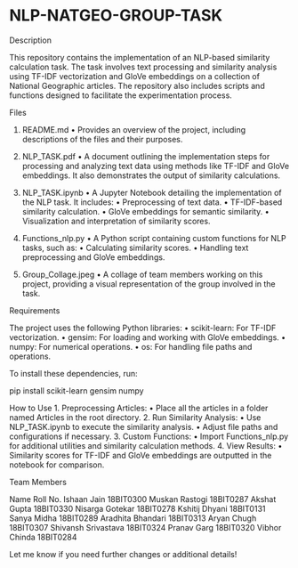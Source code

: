 # NLP-NATGEO-GROUP-TASK


Description

This repository contains the implementation of an NLP-based similarity calculation task. The task involves text processing and similarity analysis using TF-IDF vectorization and GloVe embeddings on a collection of National Geographic articles. The repository also includes scripts and functions designed to facilitate the experimentation process.

Files

1. README.md
	•	Provides an overview of the project, including descriptions of the files and their purposes.

2. NLP_TASK.pdf
	•	A document outlining the implementation steps for processing and analyzing text data using methods like TF-IDF and GloVe embeddings. It also demonstrates the output of similarity calculations.

3. NLP_TASK.ipynb
	•	A Jupyter Notebook detailing the implementation of the NLP task. It includes:
	•	Preprocessing of text data.
	•	TF-IDF-based similarity calculation.
	•	GloVe embeddings for semantic similarity.
	•	Visualization and interpretation of similarity scores.

4. Functions_nlp.py
	•	A Python script containing custom functions for NLP tasks, such as:
	•	Calculating similarity scores.
	•	Handling text preprocessing and GloVe embeddings.

5. Group_Collage.jpeg
	•	A collage of team members working on this project, providing a visual representation of the group involved in the task.

Requirements

The project uses the following Python libraries:
	•	scikit-learn: For TF-IDF vectorization.
	•	gensim: For loading and working with GloVe embeddings.
	•	numpy: For numerical operations.
	•	os: For handling file paths and operations.

To install these dependencies, run:

pip install scikit-learn gensim numpy

How to Use
	1.	Preprocessing Articles:
	•	Place all the articles in a folder named Articles in the root directory.
	2.	Run Similarity Analysis:
	•	Use NLP_TASK.ipynb to execute the similarity analysis.
	•	Adjust file paths and configurations if necessary.
	3.	Custom Functions:
	•	Import Functions_nlp.py for additional utilities and similarity calculation methods.
	4.	View Results:
	•	Similarity scores for TF-IDF and GloVe embeddings are outputted in the notebook for comparison.

Team Members

Name	Roll No.
Ishaan Jain	18BIT0300
Muskan Rastogi	18BIT0287
Akshat Gupta	18BIT0330
Nisarga Gotekar	18BIT0278
Kshitij Dhyani	18BIT0131
Sanya Midha	18BIT0289
Aradhita Bhandari	18BIT0313
Aryan Chugh	18BIT0307
Shivansh Srivastava	18BIT0324
Pranav Garg	18BIT0320
Vibhor Chinda	18BIT0284

Let me know if you need further changes or additional details!
